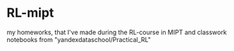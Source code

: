 # RL-mipt
my homeworks, that I've made during the RL-course in MIPT and classwork notebooks from "yandexdataschool/Practical_RL"

